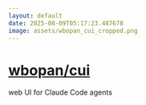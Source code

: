 ```yaml
---
layout: default
date: 2025-08-09T05:17:23.487678
image: assets/wbopan_cui_cropped.png
---
```


# [wbopan/cui](https://github.com/wbopan/cui)

web UI for Claude Code agents
